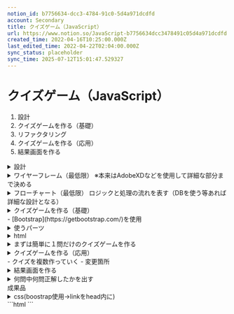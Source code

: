 ```yaml
---
notion_id: b7756634-dcc3-4784-91c0-5d4a971dcdfd
account: Secondary
title: クイズゲーム（JavaScript）
url: https://www.notion.so/JavaScript-b7756634dcc3478491c05d4a971dcdfd
created_time: 2022-04-16T10:25:00.000Z
last_edited_time: 2022-04-22T02:04:00.000Z
sync_status: placeholder
sync_time: 2025-07-12T15:01:47.529327
---
```

# クイズゲーム（JavaScript）

1. 設計
1. クイズゲームを作る（基礎）
1. リファクタリング
1. クイズゲームを作る（応用）
1. 結果画面を作る
<details>
<summary>設計</summary>
</details>
  <details>
  <summary>ワイヤーフレーム（最低限）
※本来はAdobeXDなどを使用して詳細な部分まで決める</summary>
  </details>
  <details>
  <summary>フローチャート（最低限）
ロジックと処理の流れを表す（DBを使う等あれば詳細な設計となる）</summary>
  </details>
<details>
<summary>クイズゲームを作る（基礎）</summary>
</details>
  - [Bootstrap](https://getbootstrap.com/)を使用
  <details>
  <summary>使うパーツ</summary>
  </details>
  <details>
  <summary>html</summary>
  </details>
  <details>
  <summary>まずは簡単に１問だけのクイズゲームを作る</summary>
  </details>
<details>
<summary>クイズゲームを作る（応用）</summary>
</details>
  - クイズを複数作っていく
  - 変更箇所
<details>
<summary>結果画面を作る</summary>
</details>
  <details>
  <summary>何問中何問正解したかを出す</summary>
  </details>
成果品
<details>
<summary>css(boostrap使用→linkをhead内に)</summary>
</details>
  ```html
<!-- CSS only -->
    <link
      href="https://cdn.jsdelivr.net/npm/bootstrap@5.1.3/dist/css/bootstrap.min.css"
      rel="stylesheet"
      integrity="sha384-1BmE4kWBq78iYhFldvKuhfTAU6auU8tT94WrHftjDbrCEXSU1oBoqyl2QvZ6jIW3"
      crossorigin="anonymous"
    />
  ```